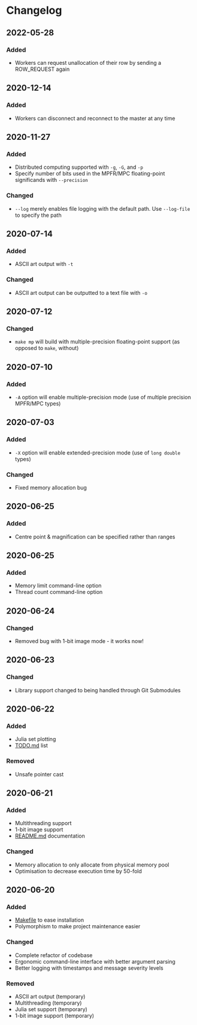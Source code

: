 # Changelog

## 2022-05-28
### Added
- Workers can request unallocation of their row by sending a ROW_REQUEST again

## 2020-12-14
### Added
- Workers can disconnect and reconnect to the master at any time

## 2020-11-27
### Added
- Distributed computing supported with `-g`, `-G`, and `-p`
- Specify number of bits used in the MPFR/MPC floating-point significands with `--precision`
### Changed
- `--log` merely enables file logging with the default path. Use `--log-file` to specify the path

## 2020-07-14
### Added
- ASCII art output with `-t`
### Changed
- ASCII art output can be outputted to a text file with `-o`

## 2020-07-12
### Changed
- `make mp` will build with multiple-precision floating-point support (as opposed to `make`, without)

## 2020-07-10
### Added
- `-A` option will enable multiple-precision mode (use of multiple precision MPFR/MPC types)

## 2020-07-03
### Added
- `-X` option will enable extended-precision mode (use of `long double` types)
### Changed
- Fixed memory allocation bug

## 2020-06-25
### Added
- Centre point & magnification can be specified rather than ranges

## 2020-06-25
### Added
- Memory limit command-line option
- Thread count command-line option

## 2020-06-24
### Changed
- Removed bug with 1-bit image mode - it works now!

## 2020-06-23
### Changed
- Library support changed to being handled through Git Submodules

## 2020-06-22
### Added
- Julia set plotting
- [TODO.md](TODO.md) list
### Removed
- Unsafe pointer cast

## 2020-06-21
### Added
- Multithreading support
- 1-bit image support
- [README.md](README.md) documentation
### Changed
- Memory allocation to only allocate from physical memory pool
- Optimisation to decrease execution time by 50-fold

## 2020-06-20
### Added
- [Makefile](Makefile) to ease installation
- Polymorphism to make project maintenance easier
### Changed
- Complete refactor of codebase
- Ergonomic command-line interface with better argument parsing
- Better logging with timestamps and message severity levels
### Removed
- ASCII art output (temporary)
- Multithreading (temporary)
- Julia set support (temporary)
- 1-bit image support (temporary)